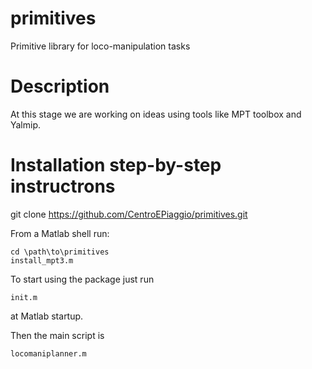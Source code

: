 # primitives
Primitive library for loco-manipulation tasks
# Description
At this stage we are working on ideas using tools like MPT toolbox and Yalmip.

# Installation step-by-step instructrons
git clone https://github.com/CentroEPiaggio/primitives.git

From a Matlab shell run:
```
cd \path\to\primitives
install_mpt3.m
```

To start using the package just run
```
init.m
```
at Matlab startup.

Then the main script is
```
locomaniplanner.m
```
